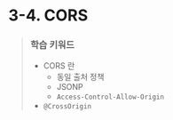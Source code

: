 # 3-4. CORS

> ### 학습 키워드
>
> * CORS 란
>   * 동일 출처 정책
>   * JSONP
>   * `Access-Control-Allow-Origin`
> * `@CrossOrigin`

